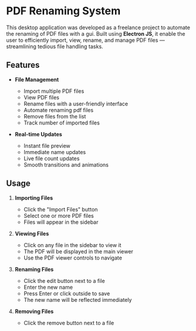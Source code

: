 ﻿# PDF Renaming System

This desktop application was developed as a freelance project to automate the renaming of PDF files with a gui. Built using **Electron JS**, it enable the user to efficiently import, view, rename, and manage PDF files — streamlining tedious file handling tasks.

## Features

- **File Management**
  - Import multiple PDF files
  - View PDF files 
  - Rename files with a user-friendly interface
  - Automate renaming pdf files
  - Remove files from the list
  - Track number of imported files

- **Real-time Updates**
  - Instant file preview
  - Immediate name updates
  - Live file count updates
  - Smooth transitions and animations


## Usage

1. **Importing Files**
   - Click the "Import Files" button
   - Select one or more PDF files
   - Files will appear in the sidebar

2. **Viewing Files**
   - Click on any file in the sidebar to view it
   - The PDF will be displayed in the main viewer
   - Use the PDF viewer controls to navigate

3. **Renaming Files**
   - Click the edit button next to a file
   - Enter the new name
   - Press Enter or click outside to save
   - The new name will be reflected immediately

4. **Removing Files**
   - Click the remove button next to a file


